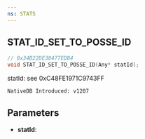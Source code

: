 ```yaml
---
ns: STATS
---
```

## STAT_ID_SET_TO_POSSE_ID

```c
// 0x34B22DE38477EDB4
void STAT_ID_SET_TO_POSSE_ID(Any* statId);
```

statId: see 0xC48FE1971C9743FF

```
NativeDB Introduced: v1207
```

## Parameters
* **statId**:
